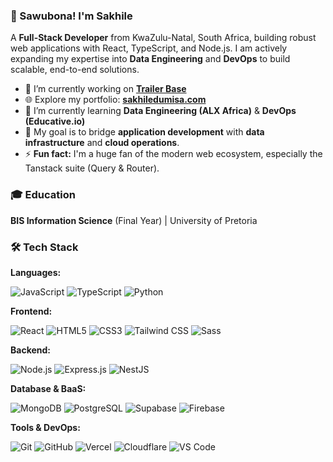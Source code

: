 ### 👋 Sawubona! I'm Sakhile

A **Full-Stack Developer** from KwaZulu-Natal, South Africa, building robust web applications with React, TypeScript, and Node.js. I am actively expanding my expertise into **Data Engineering** and **DevOps** to build scalable, end-to-end solutions.

-   🔭 I’m currently working on **[Trailer Base](https://trailerbase.tech)**
-   🌐 Explore my portfolio: **[sakhiledumisa.com](https://www.sakhiledumisa.com/)**
-   🌱 I’m currently learning **Data Engineering (ALX Africa)** & **DevOps (Educative.io)**
-   🎯 My goal is to bridge **application development** with **data infrastructure** and **cloud operations**.
-   ⚡ **Fun fact:** I'm a huge fan of the modern web ecosystem, especially the Tanstack suite (Query & Router).



### 🎓 Education
**BIS Information Science** (Final Year) | University of Pretoria



### 🛠️ Tech Stack

**Languages:**  

![JavaScript](https://skillicons.dev/icons?i=js) ![TypeScript](https://skillicons.dev/icons?i=ts) ![Python](https://skillicons.dev/icons?i=py)

**Frontend:**  

![React](https://skillicons.dev/icons?i=react) ![HTML5](https://skillicons.dev/icons?i=html) ![CSS3](https://skillicons.dev/icons?i=css) ![Tailwind CSS](https://skillicons.dev/icons?i=tailwind) ![Sass](https://skillicons.dev/icons?i=sass)

**Backend:**  

![Node.js](https://skillicons.dev/icons?i=nodejs) ![Express.js](https://skillicons.dev/icons?i=express) ![NestJS](https://skillicons.dev/icons?i=nestjs)

**Database & BaaS:**  

![MongoDB](https://skillicons.dev/icons?i=mongodb) ![PostgreSQL](https://skillicons.dev/icons?i=postgresql) ![Supabase](https://skillicons.dev/icons?i=supabase) ![Firebase](https://skillicons.dev/icons?i=firebase)

**Tools & DevOps:** 

![Git](https://skillicons.dev/icons?i=git) ![GitHub](https://skillicons.dev/icons?i=github) ![Vercel](https://skillicons.dev/icons?i=vercel) ![Cloudflare](https://skillicons.dev/icons?i=cloudflare) ![VS Code](https://skillicons.dev/icons?i=vscode)

